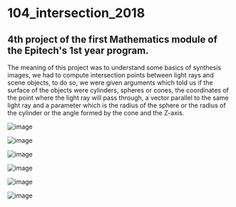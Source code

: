 # 104_intersection_2018

## 4th project of the first Mathematics module of the Epitech's 1st year program.

The meaning of this project was to understand some basics of synthesis images, we had to compute
intersection points between light rays and scene objects, to do so, we were given arguments which told
us if the surface of the objects were cylinders, spheres or cones, the coordinates of the point where the light
ray will pass through, a vector parallel to the same light ray and a parameter which is the radius of
the sphere or the radius of the cylinder or the angle formed by the cone and the Z-axis.

![image](https://user-images.githubusercontent.com/48088392/53830597-1f4e4680-3f83-11e9-93bc-8505a5af9682.png)

![image](https://user-images.githubusercontent.com/48088392/53830646-3a20bb00-3f83-11e9-8186-21658d065a14.png)

![image](https://user-images.githubusercontent.com/48088392/53830687-4b69c780-3f83-11e9-996c-76dd64bf39e6.png)

![image](https://user-images.githubusercontent.com/48088392/53830723-5c1a3d80-3f83-11e9-9299-ebe639ea71ed.png)

![image](https://user-images.githubusercontent.com/48088392/53830774-7bb16600-3f83-11e9-885e-a6e4b18496a4.png)

![image](https://user-images.githubusercontent.com/48088392/53830816-908df980-3f83-11e9-8c66-58ace46fceb1.png)

